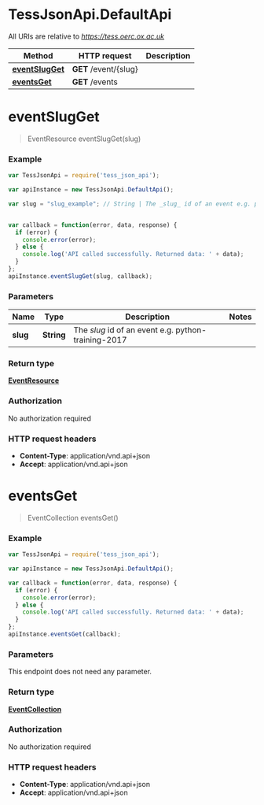 # TessJsonApi.DefaultApi

All URIs are relative to *https://tess.oerc.ox.ac.uk*

Method | HTTP request | Description
------------- | ------------- | -------------
[**eventSlugGet**](DefaultApi.md#eventSlugGet) | **GET** /event/{slug} | 
[**eventsGet**](DefaultApi.md#eventsGet) | **GET** /events | 


<a name="eventSlugGet"></a>
# **eventSlugGet**
> EventResource eventSlugGet(slug)



### Example
```javascript
var TessJsonApi = require('tess_json_api');

var apiInstance = new TessJsonApi.DefaultApi();

var slug = "slug_example"; // String | The _slug_ id of an event e.g. python-training-2017


var callback = function(error, data, response) {
  if (error) {
    console.error(error);
  } else {
    console.log('API called successfully. Returned data: ' + data);
  }
};
apiInstance.eventSlugGet(slug, callback);
```

### Parameters

Name | Type | Description  | Notes
------------- | ------------- | ------------- | -------------
 **slug** | **String**| The _slug_ id of an event e.g. python-training-2017 | 

### Return type

[**EventResource**](EventResource.md)

### Authorization

No authorization required

### HTTP request headers

 - **Content-Type**: application/vnd.api+json
 - **Accept**: application/vnd.api+json

<a name="eventsGet"></a>
# **eventsGet**
> EventCollection eventsGet()



### Example
```javascript
var TessJsonApi = require('tess_json_api');

var apiInstance = new TessJsonApi.DefaultApi();

var callback = function(error, data, response) {
  if (error) {
    console.error(error);
  } else {
    console.log('API called successfully. Returned data: ' + data);
  }
};
apiInstance.eventsGet(callback);
```

### Parameters
This endpoint does not need any parameter.

### Return type

[**EventCollection**](EventCollection.md)

### Authorization

No authorization required

### HTTP request headers

 - **Content-Type**: application/vnd.api+json
 - **Accept**: application/vnd.api+json

